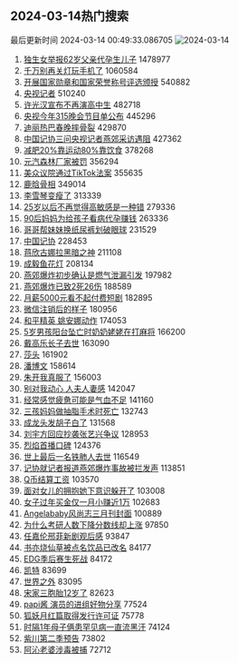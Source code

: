## 2024-03-14热门搜索 
最后更新时间 2024-03-14 00:49:33.086705 
![2024-03-14](https://imgs-storage.s3.us-east-005.backblazeb2.com/20240314/2024-03-14.png?versionId=4_z8fbbed132d73df8689c40f13_f1030c39ef5985139_d20240313_m164933_c005_v0501016_t0019_u01710348573035) 
1. [独生女举报62岁父亲代孕生儿子](https://s.weibo.com/weibo?q=%23%E7%8B%AC%E7%94%9F%E5%A5%B3%E4%B8%BE%E6%8A%A562%E5%B2%81%E7%88%B6%E4%BA%B2%E4%BB%A3%E5%AD%95%E7%94%9F%E5%84%BF%E5%AD%90%23&t=31&band_rank=1&Refer=top) 1478977
1. [千万别再关灯玩手机了](https://s.weibo.com/weibo?q=%23%E5%8D%83%E4%B8%87%E5%88%AB%E5%86%8D%E5%85%B3%E7%81%AF%E7%8E%A9%E6%89%8B%E6%9C%BA%E4%BA%86%23&t=31&band_rank=2&Refer=top) 1060584
1. [开展国家勋章和国家荣誉称号评选颁授](https://s.weibo.com/weibo?q=%23%E5%BC%80%E5%B1%95%E5%9B%BD%E5%AE%B6%E5%8B%8B%E7%AB%A0%E5%92%8C%E5%9B%BD%E5%AE%B6%E8%8D%A3%E8%AA%89%E7%A7%B0%E5%8F%B7%E8%AF%84%E9%80%89%E9%A2%81%E6%8E%88%23&t=31&band_rank=3&Refer=top) 540882
1. [央视记者](https://s.weibo.com/weibo?q=%E5%A4%AE%E8%A7%86%E8%AE%B0%E8%80%85&t=31&band_rank=4&Refer=top) 510240
1. [许光汉宣布不再演高中生](https://s.weibo.com/weibo?q=%23%E8%AE%B8%E5%85%89%E6%B1%89%E5%AE%A3%E5%B8%83%E4%B8%8D%E5%86%8D%E6%BC%94%E9%AB%98%E4%B8%AD%E7%94%9F%23&t=31&band_rank=5&Refer=top) 482718
1. [央视今年315晚会节目单公布](https://s.weibo.com/weibo?q=%23%E5%A4%AE%E8%A7%86%E4%BB%8A%E5%B9%B4315%E6%99%9A%E4%BC%9A%E8%8A%82%E7%9B%AE%E5%8D%95%E5%85%AC%E5%B8%83%23&t=31&band_rank=6&Refer=top) 445296
1. [迪丽热巴春晚摔骨裂](https://s.weibo.com/weibo?q=%E8%BF%AA%E4%B8%BD%E7%83%AD%E5%B7%B4%E6%98%A5%E6%99%9A%E6%91%94%E9%AA%A8%E8%A3%82&t=31&band_rank=7&Refer=top) 429870
1. [中国记协三问央视记者燕郊采访遇阻](https://s.weibo.com/weibo?q=%23%E4%B8%AD%E5%9B%BD%E8%AE%B0%E5%8D%8F%E4%B8%89%E9%97%AE%E5%A4%AE%E8%A7%86%E8%AE%B0%E8%80%85%E7%87%95%E9%83%8A%E9%87%87%E8%AE%BF%E9%81%87%E9%98%BB%23&t=31&band_rank=8&Refer=top) 427362
1. [减肥20%靠运动80%靠饮食](https://s.weibo.com/weibo?q=%23%E5%87%8F%E8%82%A520%25%E9%9D%A0%E8%BF%90%E5%8A%A880%25%E9%9D%A0%E9%A5%AE%E9%A3%9F%23&t=31&band_rank=9&Refer=top) 378268
1. [元汽森林厂家被罚](https://s.weibo.com/weibo?q=%23%E5%85%83%E6%B1%BD%E6%A3%AE%E6%9E%97%E5%8E%82%E5%AE%B6%E8%A2%AB%E7%BD%9A%23&t=31&band_rank=10&Refer=top) 356294
1. [美众议院通过TikTok法案](https://s.weibo.com/weibo?q=%23%E7%BE%8E%E4%BC%97%E8%AE%AE%E9%99%A2%E9%80%9A%E8%BF%87TikTok%E6%B3%95%E6%A1%88%23&t=31&band_rank=11&Refer=top) 355635
1. [鹿晗骨相](https://s.weibo.com/weibo?q=%23%E9%B9%BF%E6%99%97%E9%AA%A8%E7%9B%B8%23&t=31&band_rank=12&Refer=top) 349014
1. [李雪琴变瘦了](https://s.weibo.com/weibo?q=%23%E6%9D%8E%E9%9B%AA%E7%90%B4%E5%8F%98%E7%98%A6%E4%BA%86%23&t=31&band_rank=13&Refer=top) 313339
1. [25岁以后不再觉得高敏感是一种错](https://s.weibo.com/weibo?q=%2325%E5%B2%81%E4%BB%A5%E5%90%8E%E4%B8%8D%E5%86%8D%E8%A7%89%E5%BE%97%E9%AB%98%E6%95%8F%E6%84%9F%E6%98%AF%E4%B8%80%E7%A7%8D%E9%94%99%23&t=31&band_rank=14&Refer=top) 279336
1. [90后妈妈为给孩子看病代孕赚钱](https://s.weibo.com/weibo?q=%2390%E5%90%8E%E5%A6%88%E5%A6%88%E4%B8%BA%E7%BB%99%E5%AD%A9%E5%AD%90%E7%9C%8B%E7%97%85%E4%BB%A3%E5%AD%95%E8%B5%9A%E9%92%B1%23&t=31&band_rank=15&Refer=top) 263336
1. [哥哥帮妹妹换纸尿裤划破眼球](https://s.weibo.com/weibo?q=%23%E5%93%A5%E5%93%A5%E5%B8%AE%E5%A6%B9%E5%A6%B9%E6%8D%A2%E7%BA%B8%E5%B0%BF%E8%A3%A4%E5%88%92%E7%A0%B4%E7%9C%BC%E7%90%83%23&t=31&band_rank=16&Refer=top) 231529
1. [中国记协](https://s.weibo.com/weibo?q=%E4%B8%AD%E5%9B%BD%E8%AE%B0%E5%8D%8F&t=31&band_rank=17&Refer=top) 228453
1. [蒋欣古娜拉黑暗之神](https://s.weibo.com/weibo?q=%E8%92%8B%E6%AC%A3%E5%8F%A4%E5%A8%9C%E6%8B%89%E9%BB%91%E6%9A%97%E4%B9%8B%E7%A5%9E&t=31&band_rank=18&Refer=top) 211108
1. [成毅鱼花灯](https://s.weibo.com/weibo?q=%23%E6%88%90%E6%AF%85%E9%B1%BC%E8%8A%B1%E7%81%AF%23&t=31&band_rank=16&Refer=top) 208134
1. [燕郊爆炸初步确认是燃气泄漏引发](https://s.weibo.com/weibo?q=%23%E7%87%95%E9%83%8A%E7%88%86%E7%82%B8%E5%88%9D%E6%AD%A5%E7%A1%AE%E8%AE%A4%E6%98%AF%E7%87%83%E6%B0%94%E6%B3%84%E6%BC%8F%E5%BC%95%E5%8F%91%23&t=31&band_rank=19&Refer=top) 197982
1. [燕郊爆炸已致2死26伤](https://s.weibo.com/weibo?q=%23%E7%87%95%E9%83%8A%E7%88%86%E7%82%B8%E5%B7%B2%E8%87%B42%E6%AD%BB26%E4%BC%A4%23&t=31&band_rank=20&Refer=top) 188589
1. [月薪5000元看不起付费短剧](https://s.weibo.com/weibo?q=%23%E6%9C%88%E8%96%AA5000%E5%85%83%E7%9C%8B%E4%B8%8D%E8%B5%B7%E4%BB%98%E8%B4%B9%E7%9F%AD%E5%89%A7%23&t=31&band_rank=21&Refer=top) 182895
1. [微信注销后的样子](https://s.weibo.com/weibo?q=%23%E5%BE%AE%E4%BF%A1%E6%B3%A8%E9%94%80%E5%90%8E%E7%9A%84%E6%A0%B7%E5%AD%90%23&t=31&band_rank=22&Refer=top) 180956
1. [和平精英 姚安娜动作](https://s.weibo.com/weibo?q=%E5%92%8C%E5%B9%B3%E7%B2%BE%E8%8B%B1%20%E5%A7%9A%E5%AE%89%E5%A8%9C%E5%8A%A8%E4%BD%9C&t=31&band_rank=23&Refer=top) 174053
1. [5岁男孩阳台坠亡时奶奶姥姥在打麻将](https://s.weibo.com/weibo?q=%235%E5%B2%81%E7%94%B7%E5%AD%A9%E9%98%B3%E5%8F%B0%E5%9D%A0%E4%BA%A1%E6%97%B6%E5%A5%B6%E5%A5%B6%E5%A7%A5%E5%A7%A5%E5%9C%A8%E6%89%93%E9%BA%BB%E5%B0%86%23&t=31&band_rank=24&Refer=top) 166200
1. [戴高乐长子去世](https://s.weibo.com/weibo?q=%23%E6%88%B4%E9%AB%98%E4%B9%90%E9%95%BF%E5%AD%90%E5%8E%BB%E4%B8%96%23&t=31&band_rank=25&Refer=top) 163090
1. [莎头](https://s.weibo.com/weibo?q=%E8%8E%8E%E5%A4%B4&t=31&band_rank=26&Refer=top) 161902
1. [潘博文](https://s.weibo.com/weibo?q=%E6%BD%98%E5%8D%9A%E6%96%87&t=31&band_rank=20&Refer=top) 158614
1. [朱开我真服了](https://s.weibo.com/weibo?q=%E6%9C%B1%E5%BC%80%E6%88%91%E7%9C%9F%E6%9C%8D%E4%BA%86&t=31&band_rank=27&Refer=top) 156003
1. [别对我动心 人夫人妻感](https://s.weibo.com/weibo?q=%E5%88%AB%E5%AF%B9%E6%88%91%E5%8A%A8%E5%BF%83%20%E4%BA%BA%E5%A4%AB%E4%BA%BA%E5%A6%BB%E6%84%9F&t=31&band_rank=28&Refer=top) 142047
1. [经常感觉疲惫可能是气血不足](https://s.weibo.com/weibo?q=%23%E7%BB%8F%E5%B8%B8%E6%84%9F%E8%A7%89%E7%96%B2%E6%83%AB%E5%8F%AF%E8%83%BD%E6%98%AF%E6%B0%94%E8%A1%80%E4%B8%8D%E8%B6%B3%23&t=31&band_rank=29&Refer=top) 141160
1. [三孩妈妈做抽脂手术时死亡](https://s.weibo.com/weibo?q=%23%E4%B8%89%E5%AD%A9%E5%A6%88%E5%A6%88%E5%81%9A%E6%8A%BD%E8%84%82%E6%89%8B%E6%9C%AF%E6%97%B6%E6%AD%BB%E4%BA%A1%23&t=31&band_rank=30&Refer=top) 132743
1. [成龙头发胡子白了](https://s.weibo.com/weibo?q=%23%E6%88%90%E9%BE%99%E5%A4%B4%E5%8F%91%E8%83%A1%E5%AD%90%E7%99%BD%E4%BA%86%23&t=31&band_rank=31&Refer=top) 131568
1. [刘宇方回应抄袭张艺兴争议](https://s.weibo.com/weibo?q=%23%E5%88%98%E5%AE%87%E6%96%B9%E5%9B%9E%E5%BA%94%E6%8A%84%E8%A2%AD%E5%BC%A0%E8%89%BA%E5%85%B4%E4%BA%89%E8%AE%AE%23&t=31&band_rank=32&Refer=top) 128953
1. [烈焰首播口碑](https://s.weibo.com/weibo?q=%23%E7%83%88%E7%84%B0%E9%A6%96%E6%92%AD%E5%8F%A3%E7%A2%91%23&t=31&band_rank=33&Refer=top) 124376
1. [世上最后一名铁肺人去世](https://s.weibo.com/weibo?q=%23%E4%B8%96%E4%B8%8A%E6%9C%80%E5%90%8E%E4%B8%80%E5%90%8D%E9%93%81%E8%82%BA%E4%BA%BA%E5%8E%BB%E4%B8%96%23&t=31&band_rank=34&Refer=top) 116549
1. [记协就记者报道燕郊爆炸事故被拦发声](https://s.weibo.com/weibo?q=%23%E8%AE%B0%E5%8D%8F%E5%B0%B1%E8%AE%B0%E8%80%85%E6%8A%A5%E9%81%93%E7%87%95%E9%83%8A%E7%88%86%E7%82%B8%E4%BA%8B%E6%95%85%E8%A2%AB%E6%8B%A6%E5%8F%91%E5%A3%B0%23&t=31&band_rank=35&Refer=top) 113851
1. [Q币结算工资](https://s.weibo.com/weibo?q=Q%E5%B8%81%E7%BB%93%E7%AE%97%E5%B7%A5%E8%B5%84&t=31&band_rank=36&Refer=top) 103570
1. [面对女儿的拥抱她下意识躲开了](https://s.weibo.com/weibo?q=%23%E9%9D%A2%E5%AF%B9%E5%A5%B3%E5%84%BF%E7%9A%84%E6%8B%A5%E6%8A%B1%E5%A5%B9%E4%B8%8B%E6%84%8F%E8%AF%86%E8%BA%B2%E5%BC%80%E4%BA%86%23&t=31&band_rank=37&Refer=top) 103008
1. [女子过年买金仅一月小赚近1万](https://s.weibo.com/weibo?q=%23%E5%A5%B3%E5%AD%90%E8%BF%87%E5%B9%B4%E4%B9%B0%E9%87%91%E4%BB%85%E4%B8%80%E6%9C%88%E5%B0%8F%E8%B5%9A%E8%BF%911%E4%B8%87%23&t=31&band_rank=38&Refer=top) 102683
1. [Angelababy风尚志三月刊封面](https://s.weibo.com/weibo?q=Angelababy%E9%A3%8E%E5%B0%9A%E5%BF%97%E4%B8%89%E6%9C%88%E5%88%8A%E5%B0%81%E9%9D%A2&t=31&band_rank=39&Refer=top) 100889
1. [为什么考研人数下降分数线却上涨](https://s.weibo.com/weibo?q=%23%E4%B8%BA%E4%BB%80%E4%B9%88%E8%80%83%E7%A0%94%E4%BA%BA%E6%95%B0%E4%B8%8B%E9%99%8D%E5%88%86%E6%95%B0%E7%BA%BF%E5%8D%B4%E4%B8%8A%E6%B6%A8%23&t=31&band_rank=40&Refer=top) 97850
1. [任嘉伦邢菲新剧观后感](https://s.weibo.com/weibo?q=%23%E4%BB%BB%E5%98%89%E4%BC%A6%E9%82%A2%E8%8F%B2%E6%96%B0%E5%89%A7%E8%A7%82%E5%90%8E%E6%84%9F%23&t=31&band_rank=41&Refer=top) 93847
1. [书亦烧仙草被点名饮品已改名](https://s.weibo.com/weibo?q=%23%E4%B9%A6%E4%BA%A6%E7%83%A7%E4%BB%99%E8%8D%89%E8%A2%AB%E7%82%B9%E5%90%8D%E9%A5%AE%E5%93%81%E5%B7%B2%E6%94%B9%E5%90%8D%23&t=31&band_rank=44&Refer=top) 84177
1. [EDG季后赛生死战](https://s.weibo.com/weibo?q=%23EDG%E5%AD%A3%E5%90%8E%E8%B5%9B%E7%94%9F%E6%AD%BB%E6%88%98%23&t=31&band_rank=42&Refer=top) 84172
1. [凯特](https://s.weibo.com/weibo?q=%E5%87%AF%E7%89%B9&t=31&band_rank=43&Refer=top) 83699
1. [世界之外](https://s.weibo.com/weibo?q=%E4%B8%96%E7%95%8C%E4%B9%8B%E5%A4%96&t=31&band_rank=44&Refer=top) 83095
1. [宋家三胞胎12岁了](https://s.weibo.com/weibo?q=%23%E5%AE%8B%E5%AE%B6%E4%B8%89%E8%83%9E%E8%83%8E12%E5%B2%81%E4%BA%86%23&t=31&band_rank=45&Refer=top) 82623
1. [papi酱 演员的进组好物分享](https://s.weibo.com/weibo?q=papi%E9%85%B1%20%E6%BC%94%E5%91%98%E7%9A%84%E8%BF%9B%E7%BB%84%E5%A5%BD%E7%89%A9%E5%88%86%E4%BA%AB&t=31&band_rank=46&Refer=top) 77524
1. [狐妖月红篇取得发行许可证](https://s.weibo.com/weibo?q=%23%E7%8B%90%E5%A6%96%E6%9C%88%E7%BA%A2%E7%AF%87%E5%8F%96%E5%BE%97%E5%8F%91%E8%A1%8C%E8%AE%B8%E5%8F%AF%E8%AF%81%23&t=31&band_rank=47&Refer=top) 75778
1. [时隔1年母子俩患罕见病一直流黑汗](https://s.weibo.com/weibo?q=%23%E6%97%B6%E9%9A%941%E5%B9%B4%E6%AF%8D%E5%AD%90%E4%BF%A9%E6%82%A3%E7%BD%95%E8%A7%81%E7%97%85%E4%B8%80%E7%9B%B4%E6%B5%81%E9%BB%91%E6%B1%97%23&t=31&band_rank=48&Refer=top) 74124
1. [紫川第二季预告](https://s.weibo.com/weibo?q=%23%E7%B4%AB%E5%B7%9D%E7%AC%AC%E4%BA%8C%E5%AD%A3%E9%A2%84%E5%91%8A%23&t=31&band_rank=49&Refer=top) 73802
1. [阿沁老婆涉毒被捕](https://s.weibo.com/weibo?q=%23%E9%98%BF%E6%B2%81%E8%80%81%E5%A9%86%E6%B6%89%E6%AF%92%E8%A2%AB%E6%8D%95%23&t=31&band_rank=50&Refer=top) 72712
